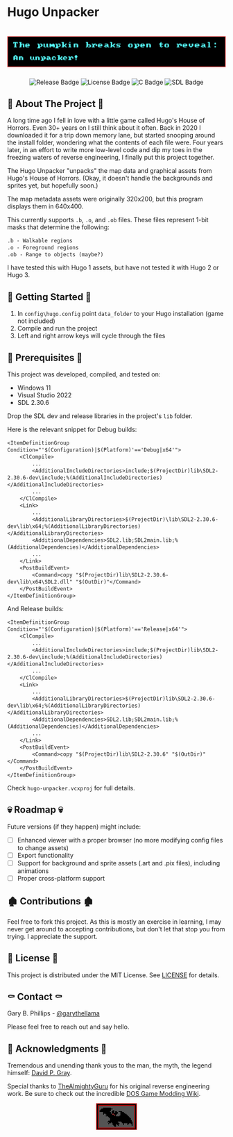 ﻿# Hugo Unpacker

<div align="center">

<h1><img src="images/hugo-pumpkin.png" alt="The pumpkin breaks open to reveal" /></h1>

![Release Badge](https://img.shields.io/badge/release-0.3-blue)
![License Badge](https://img.shields.io/badge/license-MIT-green)
![C Badge](https://img.shields.io/badge/language-C-purple)
![SDL Badge](https://img.shields.io/badge/library-SDL-pink)

</div>

## 🎃 About The Project 🎃

A long time ago I fell in love with a little game called Hugo's House of Horrors. Even 30+ years on I still think about it often. Back in 2020 I downloaded it for a trip down memory lane, but started snooping around the install folder, wondering what the contents of each file were. Four years later, in an effort to write more low-level code and dip my toes in the freezing waters of reverse engineering, I finally put this project together.

The Hugo Unpacker "unpacks" the map data and graphical assets from Hugo's House of Horrors. (Okay, it doesn't handle the backgrounds and sprites yet, but hopefully soon.)

The map metadata assets were originally 320x200, but this program displays them in 640x400.

This currently supports `.b`, `.o`, and `.ob` files. These files represent 1-bit masks that determine the following:

```
.b - Walkable regions
.o - Foreground regions
.ob - Range to objects (maybe?)
```

I have tested this with Hugo 1 assets, but have not tested it with Hugo 2 or Hugo 3.

## 🦇 Getting Started 🦇

1. In `config\hugo.config` point `data_folder` to your Hugo installation (game not included)
2. Compile and run the project
3. Left and right arrow keys will cycle through the files

## 🌙 Prerequisites 🌙

This project was developed, compiled, and tested on:

* Windows 11
* Visual Studio 2022
* SDL 2.30.6

Drop the SDL dev and release libraries in the project's `lib` folder.

Here is the relevant snippet for Debug builds:

```
<ItemDefinitionGroup Condition="'$(Configuration)|$(Platform)'=='Debug|x64'">
    <ClCompile>
        ...
        <AdditionalIncludeDirectories>include;$(ProjectDir)lib\SDL2-2.30.6-dev\include;%(AdditionalIncludeDirectories)</AdditionalIncludeDirectories>
        ...
    </ClCompile>
    <Link>
        ...
        <AdditionalLibraryDirectories>$(ProjectDir)\lib\SDL2-2.30.6-dev\lib\x64;%(AdditionalLibraryDirectories)</AdditionalLibraryDirectories>
        <AdditionalDependencies>SDL2.lib;SDL2main.lib;%(AdditionalDependencies)</AdditionalDependencies>
        ...
    </Link>
    <PostBuildEvent>
        <Command>copy "$(ProjectDir)lib\SDL2-2.30.6-dev\lib\x64\SDL2.dll" "$(OutDir)"</Command>
    </PostBuildEvent>
</ItemDefinitionGroup>
```

And Release builds:

```
<ItemDefinitionGroup Condition="'$(Configuration)|$(Platform)'=='Release|x64'">
    <ClCompile>
        ...
        <AdditionalIncludeDirectories>include;$(ProjectDir)lib\SDL2-2.30.6-dev\include;%(AdditionalIncludeDirectories)</AdditionalIncludeDirectories>
        ...
    </ClCompile>
    <Link>
        ...
        <AdditionalLibraryDirectories>$(ProjectDir)lib\SDL2-2.30.6-dev\lib\x64;%(AdditionalLibraryDirectories)</AdditionalLibraryDirectories>
        <AdditionalDependencies>SDL2.lib;SDL2main.lib;%(AdditionalDependencies)</AdditionalDependencies>
        ...
    </Link>
    <PostBuildEvent>
        <Command>copy "$(ProjectDir)lib\SDL2-2.30.6" "$(OutDir)"</Command>
    </PostBuildEvent>
</ItemDefinitionGroup>
```

Check `hugo-unpacker.vcxproj` for full details.

## 💀 Roadmap 💀

Future versions (if they happen) might include:

- [ ] Enhanced viewer with a proper browser (no more modifying config files to change assets)
- [ ] Export functionality
- [ ] Support for background and sprite assets (.art and .pix files), including animations
- [ ] Proper cross-platform support

## 🏚️ Contributions 🏚️

Feel free to fork this project. As this is mostly an exercise in learning, I may never get around to accepting contributions, but don't let that stop you from trying. I appreciate the support.

## 👻 License 👻

This project is distributed under the MIT License. See [LICENSE](LICENSE.md) for details.

## ⚰️ Contact ⚰️

Gary B. Phillips - [@garythellama](https://twitter.com/garythellama)

Please feel free to reach out and say hello.

## 🧛 Acknowledgments 🧛

Tremendous and unending thank yous to the man, the myth, the legend himself: [David P. Gray](https://www.dgray.com/hwpage.htm).

Special thanks to [TheAlmightyGuru](https://moddingwiki.shikadi.net/wiki/User:TheAlmightyGuru) for his original reverse engineering work. Be sure to check out the incredible [DOS Game Modding Wiki](https://moddingwiki.shikadi.net/wiki/Main_Page).

<div align="center">

<img src="images/hugo-bat.png" alt="A spooky bat painting!" />

</div>
